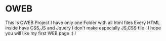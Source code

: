 # OWEB
This is OWEB Project
I have only one Folder with all html files
Every HTML inside have CSS,JS and Jquery
I don't make especially JS,CSS file .
I hope you will like my first WEB page :) !
